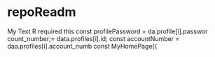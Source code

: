 # repoReadm
My Text R
    required this
        const profilePassword = da.profile[i].passwor
count_number;= data.profiles[i].id;
        const accountNumber = daa.profiles[i].account_numb
  const MyHomePage({

